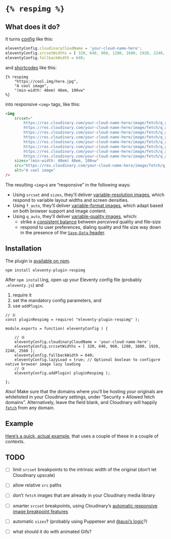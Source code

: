 # `{% respimg %}`

## What does it do?

It turns [config](https://www.11ty.io/docs/config/) like this:

```javascript
eleventyConfig.cloudinaryCloudName = 'your-cloud-name-here';
eleventyConfig.srcsetWidths = [ 320, 640, 960, 1280, 1600, 1920, 2240, 2560 ];
eleventyConfig.fallbackWidth = 640;
```

and [shortcodes](https://www.11ty.io/docs/shortcodes/) like this:

```nunjucks
{% respimg
	"https://cool.img/here.jpg",
	"A cool image",
	"(min-width: 48em) 48em, 100vw"
%}
```

into responsive `<img>` tags, like this:

```html
<img
	srcset="
		https://res.cloudinary.com/your-cloud-name-here/image/fetch/q_auto,f_auto,w_320/https://cool.img/here.jpg 320w,
		https://res.cloudinary.com/your-cloud-name-here/image/fetch/q_auto,f_auto,w_640/https://cool.img/here.jpg 640w,
		https://res.cloudinary.com/your-cloud-name-here/image/fetch/q_auto,f_auto,w_960/https://cool.img/here.jpg 960w,
		https://res.cloudinary.com/your-cloud-name-here/image/fetch/q_auto,f_auto,w_1280/https://cool.img/here.jpg 1280w,
		https://res.cloudinary.com/your-cloud-name-here/image/fetch/q_auto,f_auto,w_1600/https://cool.img/here.jpg 1600w,
		https://res.cloudinary.com/your-cloud-name-here/image/fetch/q_auto,f_auto,w_1920/https://cool.img/here.jpg 1920w,
		https://res.cloudinary.com/your-cloud-name-here/image/fetch/q_auto,f_auto,w_2240/https://cool.img/here.jpg 2240w,
		https://res.cloudinary.com/your-cloud-name-here/image/fetch/q_auto,f_auto,w_2560/https://cool.img/here.jpg 2560w"
	sizes="(min-width: 48em) 48em, 100vw"
	src="https://res.cloudinary.com/your-cloud-name-here/image/fetch/q_auto,f_auto,w_640/https://cool.img/here.jpg"
	alt="A cool image"
/>
```

The resulting `<img>`s are “responsive” in the following ways:

- Using `srcset` and `sizes`, they’ll deliver [variable-resolution images](https://cloudinary.com/blog/responsive_images_guide_part_2_variable_image_resolution), which respond to variable layout widths and screen densities.
- Using `f_auto`, they’ll deliver [variable-format images](https://cloudinary.com/blog/responsive_images_guide_part_3_variable_image_encoding#variable_formats), which  adapt based on both browser support and image content.
- Using `q_auto`, they’ll deliver [variable-quality images](https://cloudinary.com/blog/responsive_images_guide_part_3_variable_image_encoding#variable_quality_compression), which:
	- strike a [consistent balance](https://cloudinary.com/blog/the_holy_grail_of_image_optimization_or_balancing_visual_quality_and_file_size) between *perceived* quality and file-size
	- respond to user preferences, dialing quality and file size way down in the presence of the [`Save-Data` header](https://developers.google.com/web/fundamentals/performance/optimizing-content-efficiency/save-data/).

## Installation

The plugin is [available on npm](https://www.npmjs.com/package/eleventy-plugin-respimg).

```
npm install eleventy-plugin-respimg
```

After `npm install`ing, open up your Eleventy config file (probably `.eleventy.js`) and

1. require it
2. set the mandatory config parameters, and 
3. use `addPlugin`.

```
// ①
const pluginRespimg = require( "eleventy-plugin-respimg" );

module.exports = function( eleventyConfig ) {

	// ②
	eleventyConfig.cloudinaryCloudName = 'your-cloud-name-here';
	eleventyConfig.srcsetWidths = [ 320, 640, 960, 1280, 1600, 1920, 2240, 2560 ];
	eleventyConfig.fallbackWidth = 640;
	eleventyConfig.lazyLoad = true; // Optional boolean to configure native browser image lazy loading
	// ③
	eleventyConfig.addPlugin( pluginRespimg );
	
};
````

Also! Make sure that the domains where you’ll be hosting your originals are whitelisted in your Cloudinary settings, under “Security » Allowed fetch domains”. Alternatively, leave the field blank, and Cloudinary will happily [`fetch`](https://cloudinary.com/documentation/fetch_remote_images#remote_image_fetch_url) from any domain. 

## Example

[Here’s a quick, actual example](https://github.com/eeeps/eleventy-respimg-example), that uses a couple of these in a couple of contexts.

## TODO

- [ ] limit `srcset` breakpoints to the intrinsic width of the original (don’t let Cloudinary upscale)
- [ ] allow relative `src` paths
- [ ] don’t `fetch` images that are already in your Cloudinary media library
- [ ] smarter `srcset` breakpoints, using Cloudinary’s [automatic responsive image breakpoint features](http://www.responsivebreakpoints.com)
- [ ] automatic `sizes`‽ (probably using Puppeteer and [@ausi’s logic](https://github.com/ausi/respimagelint/blob/master/src/util/computeSizesAttribute.js)?)
- [ ] what should it do with animated Gifs?

